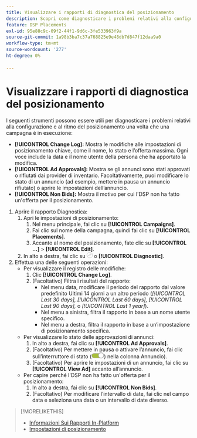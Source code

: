 ```yaml
---
title: Visualizzare i rapporti di diagnostica del posizionamento
description: Scopri come diagnosticare i problemi relativi alla configurazione e alla velocità del posizionamento.
feature: DSP Placements
exl-id: 95e88c9c-09f2-44f1-9d6c-3fe533963f9a
source-git-commit: 1a98b3ba7c37a768825e9e48db7d847f12daa9a0
workflow-type: tm+mt
source-wordcount: '277'
ht-degree: 0%

---
```


# Visualizzare i rapporti di diagnostica del posizionamento

<!-- Does this really belong in the Campaign Management > Reports section or in the Placements section? -->

I seguenti strumenti possono essere utili per diagnosticare i problemi relativi alla configurazione e al ritmo del posizionamento una volta che una campagna è in esecuzione:

* **[!UICONTROL Change Log]:** Mostra le modifiche alle impostazioni di posizionamento chiave, come il nome, lo stato e l’offerta massima. Ogni voce include la data e il nome utente della persona che ha apportato la modifica.
* **[!UICONTROL Ad Approvals]:** Mostra se gli annunci sono stati approvati o rifiutati dai provider di inventario. Facoltativamente, puoi modificare lo stato di un annuncio (ad esempio, mettere in pausa un annuncio rifiutato) o aprire le impostazioni dell’annuncio.
* **[!UICONTROL Non Bids]:** Mostra il motivo per cui l&#39;DSP non ha fatto un&#39;offerta per il posizionamento.

1. Aprire il rapporto Diagnostica:
   1. Apri le impostazioni di posizionamento:
      1. Nel menu principale, fai clic su **[!UICONTROL Campaigns]**.
      1. Fai clic sul nome della campagna, quindi fai clic su **[!UICONTROL Placements]**.
      1. Accanto al nome del posizionamento, fate clic su  **[!UICONTROL ...]** > **[!UICONTROL Edit]**.
   1. In alto a destra, fai clic su ![Diagnostica posizionamento](/help/dsp/assets/placement-diagnostics.png) o **[!UICONTROL Diagnostic]**.
1. Effettua una delle seguenti operazioni:
   * Per visualizzare il registro delle modifiche:
      1. Clic **[!UICONTROL Change Log]**.
      1. (Facoltativo) Filtra i risultati del rapporto:
         * Nel menu data, modificare il periodo del rapporto dal valore predefinito Ultimi 14 giorni a un altro periodo (*[!UICONTROL Last 30 days],* *[!UICONTROL Last 60 days],* *[!UICONTROL Last 90 days],* o *[!UICONTROL Last 1 year]*).
         * Nel menu a sinistra, filtra il rapporto in base a un nome utente specifico.
         * Nel menu a destra, filtra il rapporto in base a un’impostazione di posizionamento specifica.
   * Per visualizzare lo stato delle approvazioni di annunci:
      1. In alto a destra, fai clic su **[!UICONTROL Ad Approvals]**.
      1. (Facoltativo) Per mettere in pausa o attivare l’annuncio, fai clic sull’interruttore di stato (![Interruttore di stato](/help/dsp/assets/status-switch.png)) nella colonna Annuncio).
      1. (Facoltativo) Per aprire le impostazioni di un annuncio, fai clic su **[!UICONTROL View Ad]** accanto all’annuncio.
   * Per capire perché l&#39;DSP non ha fatto un&#39;offerta per il posizionamento:
      1. In alto a destra, fai clic su **[!UICONTROL Non Bids]**.
      1. (Facoltativo) Per modificare l’intervallo di date, fai clic nel campo data e seleziona una data o un intervallo di date diverso.

<!-- Later, add link to >* Definitions for NBRs (Reading No Bid Reports (NBRs)) -->

>[!MORELIKETHIS]
>
>* [Informazioni Sui Rapporti In-Platform](campaign-reports-about.md)
>* [Impostazioni di posizionamento](/help/dsp/campaign-management/placements/placement-settings.md)

